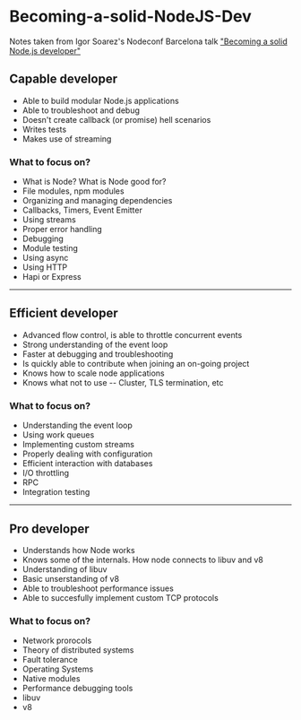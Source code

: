 # Becoming-a-solid-NodeJS-Dev
Notes taken from Igor Soarez's Nodeconf Barcelona talk ["Becoming a solid Node.js developer"](https://www.youtube.com/watch?v=eRXLh526Hyk)

## Capable developer
- Able to build modular Node.js applications
- Able to troubleshoot and debug
- Doesn't create callback (or promise) hell scenarios
- Writes tests
- Makes use of streaming

### What to focus on?
- What is Node? What is Node good for?
- File modules, npm modules
- Organizing and managing dependencies
- Callbacks, Timers, Event Emitter
- Using streams
- Proper error handling
- Debugging
- Module testing
- Using async
- Using HTTP
- Hapi or Express
---

## Efficient developer
- Advanced flow control, is able to throttle concurrent events
- Strong understanding of the event loop
- Faster at debugging and troubleshooting
- Is quickly able to contribute when joining an on-going project
- Knows how to scale node applications
- Knows what not to use -- Cluster, TLS termination, etc

### What to focus on?
- Understanding the event loop
- Using work queues
- Implementing custom streams
- Properly dealing with configuration
- Efficient interaction with databases
- I/O throttling
- RPC
- Integration testing
---

## Pro developer
- Understands how Node works
- Knows some of the internals. How node connects to libuv and v8
- Understanding of libuv
- Basic unserstanding of v8
- Able to troubleshoot performance issues
- Able to succesfully implement custom TCP protocols

### What to focus on?
- Network prorocols
- Theory of distributed systems
- Fault tolerance
- Operating Systems
- Native modules
- Performance debugging tools
- libuv
- v8
